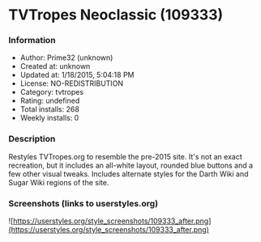 # TVTropes Neoclassic (109333)

### Information
- Author: Prime32 (unknown)
- Created at: unknown
- Updated at: 1/18/2015, 5:04:18 PM
- License: NO-REDISTRIBUTION
- Category: tvtropes
- Rating: undefined
- Total installs: 268
- Weekly installs: 0


### Description
Restyles TVTropes.org to resemble the pre-2015 site. It's not an exact recreation, but it includes an all-white layout, rounded blue buttons and a few other visual tweaks. Includes alternate styles for the Darth Wiki and Sugar Wiki regions of the site.


### Screenshots (links to userstyles.org)
![https://userstyles.org/style_screenshots/109333_after.png](https://userstyles.org/style_screenshots/109333_after.png)


